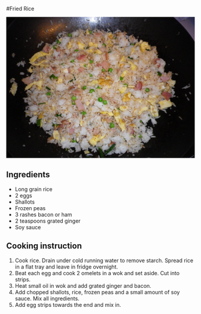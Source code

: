 #Fried Rice

![Fried Rice](images/fried-rice.jpg)

## Ingredients
- Long grain rice
- 2 eggs
- Shallots
- Frozen peas
- 3 rashes bacon or ham
- 2 teaspoons grated ginger
- Soy sauce

## Cooking instruction
1. Cook rice. Drain under cold running water to remove starch. Spread rice in a flat tray and leave in fridge overnight.
1. Beat each egg and cook 2 omelets in a wok and set aside. Cut into strips.
1. Heat small oil in wok and add grated ginger and bacon.
1. Add chopped shallots, rice, frozen peas and a small amount of soy sauce. Mix all ingredients.
1. Add egg strips towards the end and mix in.

